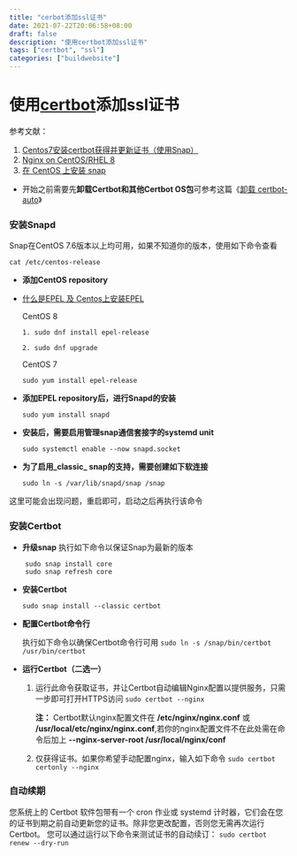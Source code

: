 ```yaml
---
title: "cerbot添加ssl证书"
date: 2021-07-22T20:06:58+08:00
draft: false
description: "使用certbot添加ssl证书"
tags: ["certbot", "ssl"]
categories: ["buildwebsite"]
---
```

<!--more-->
# 使用[certbot](https://certbot.eff.org/)添加ssl证书
参考文献：
1.  [Centos7安装certbot获得并更新证书（使用Snap）](https://blog.csdn.net/AlistairEd/article/details/113804554)
2.  [Nginx on CentOS/RHEL 8](https://certbot.eff.org/lets-encrypt/centosrhel8-nginx.html)
3. [在 CentOS 上安装 snap](https://snapcraft.io/docs/installing-snap-on-centos)
-   开始之前需要先**卸载Certbot和其他Certbot OS包**可参考这篇《[卸载 certbot-auto](https://certbot.eff.org/docs/uninstall.html)》
### 安装Snapd
Snap在CentOS 7.6版本以上均可用，如果不知道你的版本，使用如下命令查看

`cat /etc/centos-release`
-   **添加CentOS repository**
* [什么是EPEL 及 Centos上安装EPEL](https://zhidao.baidu.com/question/1695420895325401068.html)

   CentOS 8

   `1. sudo dnf install epel-release `

   `2. sudo dnf upgrade`

   CentOS 7
   
   `sudo yum install epel-release`

-  **添加EPEL repository后，进行Snapd的安装**

   `sudo yum install snapd`

-  **安装后，需要启用管理snap通信套接字的systemd unit**

   `sudo systemctl enable --now snapd.socket`

-  **为了启用_classic_ snap的支持，需要创建如下软连接**

   `sudo ln -s /var/lib/snapd/snap /snap`

这里可能会出现问题，重启即可，启动之后再执行该命令

###  安装Certbot
-   **升级snap**
执行如下命令以保证Snap为最新的版本
```
	sudo snap install core
	sudo snap refresh core
```
-  **安装Certbot**

   `sudo snap install --classic certbot`

-  **配置Certbot命令行**

   执行如下命令以确保Certbot命令行可用
`sudo ln -s /snap/bin/certbot /usr/bin/certbot`

-  **运行Certbot（二选一）**
	1. 运行此命令获取证书，并让Certbot自动编辑Nginx配置以提供服务，只需一步即可打开HTTPS访问
`sudo certbot --nginx`
    
       **注：** Certbot默认nginx配置文件在 **/etc/nginx/nginx.conf** 或 **/usr/local/etc/nginx/nginx.conf**,若你的nginx配置文件不在此处需在命令后加上 **--nginx-server-root /usr/local/nginx/conf**
	
	2. 仅获得证书。如果你希望手动配置nginx，输入如下命令
`sudo certbot certonly --nginx`

### 自动续期

您系统上的 Certbot 软件包带有一个 cron 作业或 systemd 计时器，它们会在您的证书到期之前自动更新您的证书。除非您更改配置，否则您无需再次运行 Certbot。
您可以通过运行以下命令来测试证书的自动续订：
`sudo certbot renew --dry-run`





